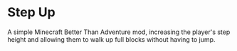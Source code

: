 # Step Up

A simple Minecraft Better Than Adventure mod, increasing the player's step height and allowing them to walk up full blocks without having to jump.
